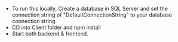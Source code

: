 - To run this locally, Create a database in SQL Server and set the connection string of "DefaultConnectionString" to your database connection string.
- CD into Client folder and npm install
- Start both backend & frontend.
